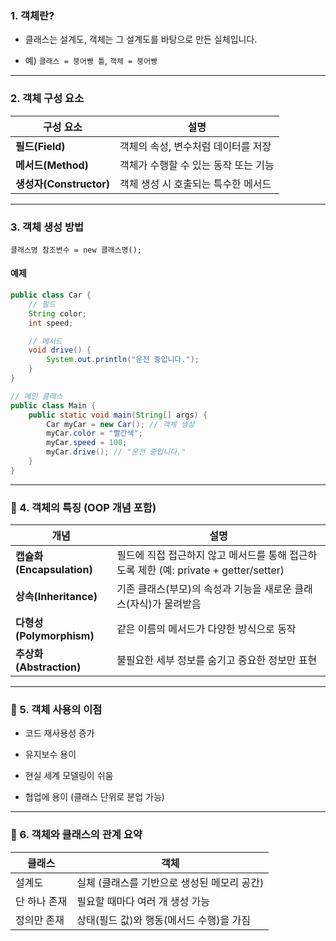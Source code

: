 
### 1. 객체란?

- 클래스는 설계도, 객체는 그 설계도를 바탕으로 만든 실체입니다.
    
- 예) `클래스 = 붕어빵 틀`, `객체 = 붕어빵`
    

---

### 2. 객체 구성 요소

|구성 요소|설명|
|---|---|
|**필드(Field)**|객체의 속성, 변수처럼 데이터를 저장|
|**메서드(Method)**|객체가 수행할 수 있는 동작 또는 기능|
|**생성자(Constructor)**|객체 생성 시 호출되는 특수한 메서드|

---

### 3. 객체 생성 방법

`클래스명 참조변수 = new 클래스명();`

#### 예제

```java
public class Car {
    // 필드
    String color;
    int speed;

    // 메서드
    void drive() {
        System.out.println("운전 중입니다.");
    }
}

// 메인 클래스
public class Main {
    public static void main(String[] args) {
        Car myCar = new Car(); // 객체 생성
        myCar.color = "빨간색";
        myCar.speed = 100;
        myCar.drive(); // "운전 중입니다."
    }
}

```


---

### 📌 4. 객체의 특징 (OOP 개념 포함)

|개념|설명|
|---|---|
|**캡슐화(Encapsulation)**|필드에 직접 접근하지 않고 메서드를 통해 접근하도록 제한 (예: private + getter/setter)|
|**상속(Inheritance)**|기존 클래스(부모)의 속성과 기능을 새로운 클래스(자식)가 물려받음|
|**다형성(Polymorphism)**|같은 이름의 메서드가 다양한 방식으로 동작|
|**추상화(Abstraction)**|불필요한 세부 정보를 숨기고 중요한 정보만 표현|

---

### 📌 5. 객체 사용의 이점

- 코드 재사용성 증가
    
- 유지보수 용이
    
- 현실 세계 모델링이 쉬움
    
- 협업에 용이 (클래스 단위로 분업 가능)
    

---

### 📌 6. 객체와 클래스의 관계 요약

|클래스|객체|
|---|---|
|설계도|실체 (클래스를 기반으로 생성된 메모리 공간)|
|단 하나 존재|필요할 때마다 여러 개 생성 가능|
|정의만 존재|상태(필드 값)와 행동(메서드 수행)을 가짐|












































